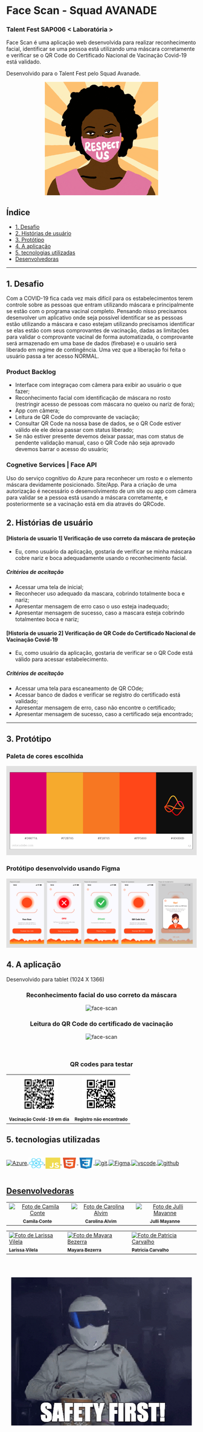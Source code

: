 

# Face Scan - Squad AVANADE

### Talent Fest SAP006 < Laboratória >

Face Scan é uma aplicação web desenvolvida para realizar reconhecimento facial, identificar se uma pessoa está utilizando uma máscara corretamente e verificar se o QR Code do Certificado Nacional de Vacinação Covid-19 está validado.  

Desenvolvido para o Talent Fest pelo Squad Avanade. 

<div align='center'>
  
  <img width="300" alt="" src="./src/assets/mask-up.gif"> 

</div>


## Índice

- [1. Desafio](#1-desafio)
- [2. Histórias de usuário](#2-histórias-de-usuário)
- [3. Protótipo](#3-protótipo)
- [4. A aplicação](#4-a-aplicação)
- [5. tecnologias utilizadas](#5-tecnologias-utilizadas)
- [Desenvolvedoras](#desenvolvedoras)

---

## 1. Desafio

Com a COVID-19 fica cada vez mais difícil para os estabelecimentos terem controle sobre as pessoas que entram utilizando máscara e principalmente se estão com o programa vacinal completo. Pensando nisso precisamos desenvolver um aplicativo onde seja possível identificar se as pessoas estão utilizando a máscara e caso estejam utilizando precisamos identificar se elas estão com seus comprovantes de vacinação, dadas as limitações para validar o comprovante vacinal de forma automatizada, o comprovante será armazenado em uma base de dados (firebase) e o usuário será liberado em regime de contingência. Uma vez que a liberação foi feita o usuário passa a ter acesso
NORMAL.

### Product Backlog

- Interface com integraçao com câmera para exibir ao usuário o que fazer;
- Reconhecimento facial com identificação de máscara no rosto (restringir acesso de pessoas com máscara no queixo ou nariz de fora);
- App com câmera;
- Leitura de QR Code do comprovante de vaciação;
- Consultar QR Code na nossa base de dados, se o QR Code estiver válido ele ele deixa passar com status liberado;
- Se não estiver presente devemos deixar passar, mas com status de pendente validação manual, caso o QR Code não seja aprovado devemos barrar o acesso do usuário;


### Cognetive Services | Face API 
Uso do serviço cognitivo do Azure para reconhecer um rosto e o elemento máscara devidamente posicionado.
Site/App. Para a criação de uma autorização é necessário o desenvolvimento de um site ou app com câmera para
validar se a pessoa está usando a máscara corretamente, e posteriormente se a vacinação está em dia
através do QRCode.


## 2. Histórias de usuário

#### [Historia de usuario 1] Verificação de uso correto da máscara de proteção

- Eu, como usuário da aplicação, gostaria de verificar se minha máscara cobre nariz e boca adequadamente usando o reconhecimento facial.

##### Critérios de aceitação

- Acessar uma tela de inicial;
- Reconhecer uso adequado da mascara, cobrindo totalmente boca e nariz;
- Apresentar mensagem de erro caso o uso esteja inadequado;
- Apresentar mensagem de sucesso, caso a mascara esteja cobrindo totalmenteo boca e nariz;


#### [Historia de usuario 2] Verificação de QR Code do Certificado Nacional de Vacinação Covid-19

- Eu, como usuário da aplicação, gostaria de verificar se o QR Code está válido para acessar estabelecimento.

##### Critérios de aceitação

- Acessar uma tela para escaneamento de QR COde;
- Acessar banco de dados e verificar se registro do certificado está validado;
- Apresentar mensagem de erro, caso não encontre o certificado;
- Apresentar mensagem de sucesso, caso a certificado seja encontrado;


---

## 3. Protótipo

### Paleta de cores escolhida

![paleta-de-cores](./src/assets/paleta-de-cores.png)

### Protótipo desenvolvido usando Figma

![prototipo](./src/assets/prototipo.png)


## 4. A aplicação

Desenvolvido para tablet (1024 X 1366)

<div align='center'>

### Reconhecimento facial do uso correto da máscara
![face-scan](./src/assets/gif-com-mascara.gif)


### Leitura do QR Code do certificado de vacinação
![face-scan](./src/assets/gif-com-qr.gif)

<br>

###  QR codes para testar

<table align="center">
  <tr>
      <td align="center">
            <img src="./src/assets/validacertidao_ok.png" width="100px" alt="QR code validado"/><br>
            <sub>
            <b>Vacinação Covid-19 em dia</b><br>
            </sub>
      </td>
    <td align="center">
        <img src="./src/assets/nao_validado.png" width="100px;" alt="QR code não validado"/><br>
        <sub>
          <b>Registro não encontrado </b><br>
        </sub>
    </td>
  </tr>
</table>

</div>


## 5. tecnologias utilizadas

<div align="inline_block">
  <a href="https://github.com/caroAlvim">
</div>
  
<div style="display: inline_block"><br>
  <img align="center" alt="Azure" height="30" width="40" src="https://cdn.jsdelivr.net/gh/devicons/devicon/icons/azure/azure-original.svg" />
  <img align="center" alt="React" height="30" width="40" src="https://raw.githubusercontent.com/devicons/devicon/master/icons/react/react-original.svg">
  <img align="center" alt="Js" height="30" width="40" src="https://raw.githubusercontent.com/devicons/devicon/master/icons/javascript/javascript-plain.svg">
  <img align="center" alt="HTML" height="30" width="40" src="https://raw.githubusercontent.com/devicons/devicon/master/icons/html5/html5-original.svg">
  <img align="center" alt="CSS" height="30" width="40" src="https://raw.githubusercontent.com/devicons/devicon/master/icons/css3/css3-original.svg">
  <img align="center" alt="git" height="30" width="40" src="https://cdn.jsdelivr.net/gh/devicons/devicon/icons/git/git-original.svg" />
  <img align="center" alt="Figma" height="30" width="40" src="https://cdn.jsdelivr.net/gh/devicons/devicon/icons/figma/figma-original.svg" />
  <img align="center" alt="vscode" height="30" width="40" src="https://cdn.jsdelivr.net/gh/devicons/devicon/icons/vscode/vscode-original.svg" />
  <img align="center" alt="github" height="30" width="40" src="https://cdn.jsdelivr.net/gh/devicons/devicon/icons/github/github-original.svg" />
  
</div><br>
  
## Desenvolvedoras
  

<table align="center">
  <tr>
      <td align="center">
            <a href="https://github.com/caxconte">
            <img src="https://avatars.githubusercontent.com/u/83038134?v=4" width="100px" alt="Foto de Camila Conte"/><br>
            <sub>
            <b>Camila Conte</b><br>
            </sub>
            </a>
      </td>
    <td align="center">
      <a href="https://github.com/caroAlvim">
        <img src="https://avatars.githubusercontent.com/u/62395871?v=4" width="100px;" alt="Foto de Carolina Alvim"/><br>
        <sub>
          <b>Carolina Alvim</b><br>
        </sub>
      </a>
    </td>
    <td align="center">
            <a href="https://github.com/jjullimayanne">
            <img src="https://avatars.githubusercontent.com/u/79465402?v=4" width="100px" alt="Foto de Julli Mayanne"/><br>
            <sub>
            <b>Julli Mayanne</b><br>
            </sub>
            </a>
      </td>
   
  </tr>
</table>

<table align="center">
      <tr>
      <td>
      <a href="https://github.com/larissavilelasobral">
            <img src="https://avatars.githubusercontent.com/u/81869607?v=4" width="100px" alt="Foto de Larissa Vilela"/><br>
            <sub>
            <b>Larissa Vilela</b><br>
            </sub>
            </a>    
      </td>
      <td>
            <a href="https://github.com/mayarabezerra">
            <img src="https://avatars.githubusercontent.com/u/83085157?v=4" width="100px" alt="Foto de Mayara Bezerra"/><br>
            <sub>
            <b>Mayara Bezerra</b><br>
            </sub>
            </a>
      </td>
      <td>
            <a href="https://github.com/crisbdev">
            <img src="https://avatars.githubusercontent.com/u/80990793?v=4" width="100px" alt="Foto de Patricia Carvalho"/><br>
            <sub>
            <b>Patricia Carvalho</b><br>
            </sub>
            </a>
      </td>
      </tr>

</table>


## 
  
<div align='center'><br>

![stay-safe](./src/assets/safety-first.gif)

</div>
